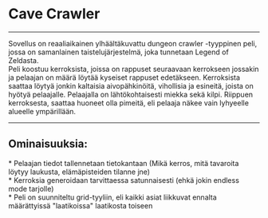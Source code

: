 <h1>Cave Crawler</h1>
<hr>
Sovellus on reaaliaikainen ylhäältäkuvattu dungeon crawler -tyyppinen peli, jossa on samanlainen taistelujärjestelmä, joka tunnetaan Legend of Zeldasta.
<br>
Peli koostuu kerroksista, joissa on rappuset seuraavaan kerrokseen jossakin ja pelaajan on määrä löytää kyseiset rappuset edetäkseen.
Kerroksista saattaa löytyä jonkin kaltaisia aivopähkinöitä, vihollisia ja esineitä, joista on hyötyä pelaajalle.
Pelaajalla on lähtökohtaisesti miekka sekä kilpi. Riippuen kerroksesta, saattaa huoneet olla pimeitä, eli pelaaja näkee vain lyhyeelle alueelle ympärillään.
<hr>
<h2>Ominaisuuksia:</h2>
* Pelaajan tiedot tallennetaan tietokantaan (Mikä kerros, mitä tavaroita löytyy laukusta, elämäpisteiden tilanne jne)<br>
* Kerroksia generoidaan tarvittaessa satunnaisesti (ehkä jokin endless mode tarjolle)<br>
* Peli on suunniteltu grid-tyyliin, eli kaikki asiat liikkuvat ennalta määrättyissä "laatikoissa" laatikosta toiseen
